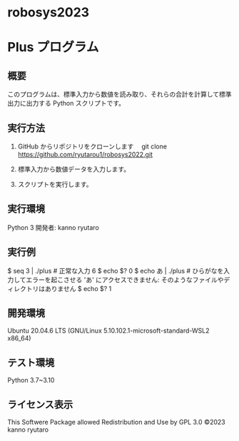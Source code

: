 # robosys2023

# Plus プログラム

## 概要
このプログラムは、標準入力から数値を読み取り、それらの合計を計算して標準出力に出力する Python スクリプトです。

## 実行方法
1.  GitHub からリポジトリをクローンします
　git clone https://github.com/ryutarou1/robosys2022.git

2. 標準入力から数値データを入力します。

3. スクリプトを実行します。

## 実行環境
Python 3
開発者: kanno ryutaro

## 実行例
$ seq 3 | ./plus   # 正常な入力
6
$ echo $?
0
$ echo あ | ./plus  # ひらがなを入力してエラーを起こさせる
'あ' にアクセスできません: そのようなファイルやディレクトリはありません
$ echo $?
1

## 開発環境
Ubuntu 20.04.6 LTS (GNU/Linux 5.10.102.1-microsoft-standard-WSL2 x86_64)

## テスト環境
Python 3.7~3.10

## ライセンス表示
This Softwere Package allowed Redistribution and Use by GPL 3.0
©2023 kanno ryutaro


